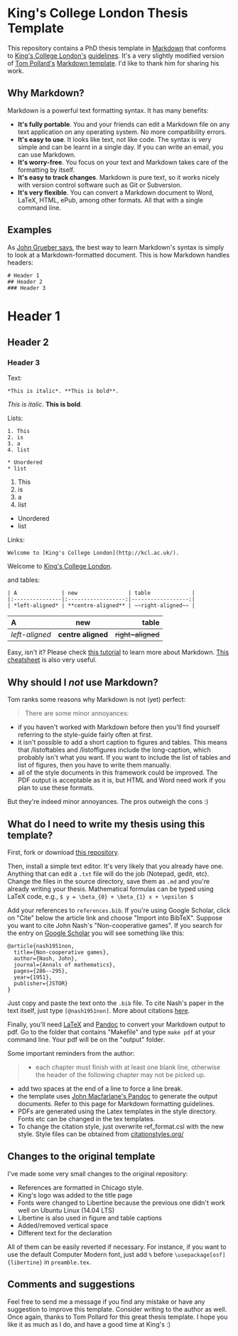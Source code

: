 # King's College London Thesis Template

This repository contains a PhD thesis template in [Markdown](http://en.wikipedia.org/wiki/Markdown) that conforms to [King's College London's](http://kcl.ac.uk/) [guidelines](http://www.kcl.ac.uk/sspp/departments/politicaleconomy/For-Current-Students/PhD-Handbook-2014-15.pdf). It's a very slightly modified version of [Tom Pollard's](http://tomp.io/) [Markdown template](https://github.com/tompollard/phd_thesis_markdown). I'd like to thank him for sharing his work. 

## Why Markdown?

Markdown is a powerful text formatting syntax. It has many benefits:

* **It's fully portable**. You and your friends can edit a Markdown file on any text application on any operating system. No more compatibility errors.
* **It's easy to use**. It looks like text, not like code. The syntax is very simple and can be learnt in a single day. If you can write an email, you can use Markdown.
* **It's worry-free**. You focus on your text and Markdown takes care of the formatting by itself. 
* **It's easy to track changes**. Markdown is pure text, so it works nicely with version control software such as Git or Subversion.
* **It's very flexible**. You can convert a Markdown document to Word, LaTeX, HTML, ePub, among other formats. All that with a single command line.

## Examples

As [John Grueber says](http://daringfireball.net/projects/markdown/), the best way to learn Markdown's syntax is simply to look at a Markdown-formatted document. This is how Markdown handles headers:

````
# Header 1
## Header 2
### Header 3
````
# Header 1
## Header 2
### Header 3

Text:

````
*This is italic*. **This is bold**. 
````
*This is italic*. **This is bold**. 

Lists:

````
1. This 
2. is
3. a
4. list

* Unordered
* list
````
1. This 
2. is
3. a
4. list

* Unordered
* list

Links:

````
Welcome to [King's College London](http://kcl.ac.uk/).
````

Welcome to [King's College London](http://kcl.ac.uk/).

and tables:

````
| A              | new                | table             |
|:---------------|:------------------:|------------------:|
| *left-aligned* | **centre-aligned** | ~~right-aligned~~ |
````

| A              | new                | table             |
|:---------------|:------------------:|------------------:|
| *left-aligned* | **centre aligned** | ~~right-aligned~~ |


Easy, isn't it? Please check [this tutorial](http://markdowntutorial.com/) to learn more about Markdown. [This cheatsheet](https://github.com/adam-p/markdown-here/wiki/Markdown-Cheatsheet) is also very useful.

## Why should I *not* use Markdown?

Tom ranks some reasons why Markdown is not (yet) perfect:

> There are some minor annoyances:
- if you haven't worked with Markdown before then you'll find yourself referring to the style-guide fairly often at first.
- it isn't possible to add a short caption to figures and tables. This means that /listoftables and /listoffigures include the long-caption, which probably isn't what you want. If you want to include the list of tables and list of figures, then you have to write them manually.
- all of the style documents in this framework could be improved. The PDF output is acceptable as it is, but HTML and Word need work if you plan to use these formats.

But they're indeed minor annoyances. The pros outweigh the cons :)

## What do I need to write my thesis using this template?

First, fork or download [this repository](https://github.com/danilofreire/kcl-thesis-template-markdown/archive/master.zip).

Then, install a simple text editor. It's very likely that you already have one. Anything that can edit a `.txt` file will do the job (Notepad, gedit, etc). Change the files in the source directory, save them as `.md` and you're already writing your thesis. Mathematical formulas can be typed using LaTeX code, e.g., `$ y = \beta_{0} + \beta_{1} x + \epsilon $`

Add your references to `references.bib`. If you're using Google Scholar, click on "Cite" below the article link and choose "Import into BibTeX". Suppose you want to cite John Nash's "Non-cooperative games". If you search for the entry on [Google Scholar](http://scholar.google.co.uk/scholar?hl=en&q=john+nash+non-cooperative&btnG=&as_sdt=1%2C5&as_sdtp=) you will see something like this:

````
@article{nash1951non,
  title={Non-cooperative games},
  author={Nash, John},
  journal={Annals of mathematics},
  pages={286--295},
  year={1951},
  publisher={JSTOR}
}
````

Just copy and paste the text onto the `.bib` file. To cite Nash's paper in the text itself, just type `[@nash1951non]`. More about citations [here](http://stackoverflow.com/questions/13607156/autocomplete-pandoc-style-citations-from-a-bibtex-file-in-emacs).  

Finally, you'll need [LaTeX](http://latex-project.org/ftp.html) and [Pandoc](http://johnmacfarlane.net/pandoc/README.html) to convert your Markdown output to pdf. Go to the folder that contains "Makefile" and type `make pdf` at your command line. Your pdf will be on the "output" folder.

Some important reminders from the author:

> - each chapter must finish with at least one blank line, otherwise the header of the following chapter may not be picked up.
- add two spaces at the end of a line to force a line break.
- the template uses [John Macfarlane's Pandoc](http://johnmacfarlane.net/pandoc/README.html) to generate the output documents. Refer to this page for Markdown formatting guidelines.
- PDFs are generated using the Latex templates in the style directory. Fonts etc can be changed in the tex templates.
- To change the citation style, just overwrite ref_format.csl with the new style. Style files can be obtained from [citationstyles.org/](http://citationstyles.org/)

## Changes to the original template

I've made some very small changes to the original repository:

* References are formatted in Chicago style. 
* King's logo was added to the title page
* Fonts were changed to Libertine because the previous one didn't work well on Ubuntu Linux (14.04 LTS)
* Libertine is also used in figure and table captions
* Added/removed vertical space
* Different text for the declaration

All of them can be easily reverted if necessary. For instance, if you want to use the default Computer Modern font, just add `%` before `\usepackage[osf]{libertine}` in `preamble.tex`.

## Comments and suggestions

Feel free to send me a message if you find any mistake or have any suggestion to improve this template. Consider writing to the author as well. Once again, thanks to Tom Pollard for this great thesis template. I hope you like it as much as I do, and have a good time at King's :)